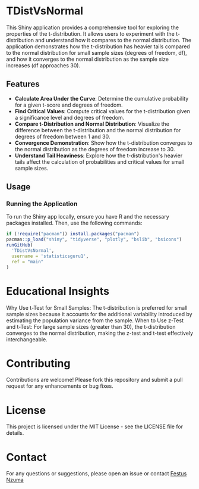 # TDistVsNormal

This Shiny application provides a comprehensive tool for exploring the properties of the t-distribution. It allows users to experiment with the t-distribution and understand how it compares to the normal distribution. The application demonstrates how the t-distribution has heavier tails compared to the normal distribution for small sample sizes (degrees of freedom, df), and how it converges to the normal distribution as the sample size increases (df approaches 30).

## Features

- **Calculate Area Under the Curve**: Determine the cumulative probability for a given t-score and degrees of freedom.
- **Find Critical Values**: Compute critical values for the t-distribution given a significance level and degrees of freedom.
- **Compare t-Distribution and Normal Distribution**: Visualize the difference between the t-distribution and the normal distribution for degrees of freedom between 1 and 30.
- **Convergence Demonstration**: Show how the t-distribution converges to the normal distribution as the degrees of freedom increase to 30.
- **Understand Tail Heaviness**: Explore how the t-distribution's heavier tails affect the calculation of probabilities and critical values for small sample sizes.

## Usage

### Running the Application

To run the Shiny app locally, ensure you have R and the necessary packages installed. Then, use the following commands:

```r
if (!require("pacman")) install.packages("pacman")
pacman::p_load("shiny", "tidyverse", "plotly", "bslib", "bsicons")
runGitHub(
  'TDistVsNormal',
  username = 'statisticsguru1',
  ref = "main"
)
```

# Educational Insights
Why Use t-Test for Small Samples: The t-distribution is preferred for small sample sizes because it accounts for the additional variability introduced by estimating the population variance from the sample.
When to Use z-Test and t-Test: For large sample sizes (greater than 30), the t-distribution converges to the normal distribution, making the z-test and t-test effectively interchangeable.

# Contributing
Contributions are welcome! Please fork this repository and submit a pull request for any enhancements or bug fixes.

# License
This project is licensed under the MIT License - see the LICENSE file for details.

# Contact
For any questions or suggestions, please open an issue or contact [Festus Nzuma](https://github.com/statisticsguru1)

